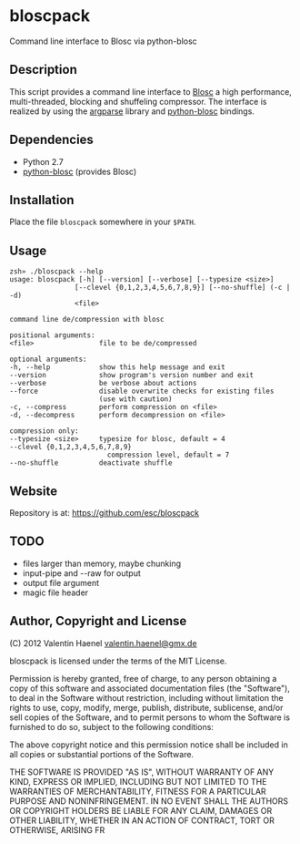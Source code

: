 # bloscpack

Command line interface to Blosc via python-blosc

## Description

This script provides a command line interface to
[Blosc](http://blosc.pytables.org/trac) a high performance, multi-threaded,
blocking and shuffeling compressor. The interface is realized by using the
[argparse](http://docs.python.org/dev/library/argparse.html) library
and [python-blosc](https://github.com/FrancescAlted/python-blosc) bindings.

## Dependencies

* Python 2.7
* [python-blosc](https://github.com/FrancescAlted/python-blosc) (provides Blosc)

## Installation

Place the file ``bloscpack`` somewhere in your ``$PATH``.

## Usage

    zsh» ./bloscpack --help
    usage: bloscpack [-h] [--version] [--verbose] [--typesize <size>]
                    [--clevel {0,1,2,3,4,5,6,7,8,9}] [--no-shuffle] (-c | -d)
                    <file>

    command line de/compression with blosc

    positional arguments:
    <file>                file to be de/compressed

    optional arguments:
    -h, --help            show this help message and exit
    --version             show program's version number and exit
    --verbose             be verbose about actions
    --force               disable overwrite checks for existing files
                          (use with caution)
    -c, --compress        perform compression on <file>
    -d, --decompress      perform decompression on <file>

    compression only:
    --typesize <size>     typesize for blosc, default = 4
    --clevel {0,1,2,3,4,5,6,7,8,9}
                            compression level, default = 7
    --no-shuffle          deactivate shuffle

## Website

Repository is at: https://github.com/esc/bloscpack

## TODO

* files larger than memory, maybe chunking
* input-pipe and --raw for output
* output file argument
* magic file header

## Author, Copyright and License

(C) 2012 Valentin Haenel <valentin.haenel@gmx.de>

bloscpack is licensed under the terms of the MIT License.

Permission is hereby granted, free of charge, to any person obtaining a copy of
this software and associated documentation files (the "Software"), to deal in
the Software without restriction, including without limitation the rights to
use, copy, modify, merge, publish, distribute, sublicense, and/or sell copies
of the Software, and to permit persons to whom the Software is furnished to do
so, subject to the following conditions:

The above copyright notice and this permission notice shall be included in all
copies or substantial portions of the Software.

THE SOFTWARE IS PROVIDED "AS IS", WITHOUT WARRANTY OF ANY KIND, EXPRESS OR
IMPLIED, INCLUDING BUT NOT LIMITED TO THE WARRANTIES OF MERCHANTABILITY,
FITNESS FOR A PARTICULAR PURPOSE AND NONINFRINGEMENT. IN NO EVENT SHALL THE
AUTHORS OR COPYRIGHT HOLDERS BE LIABLE FOR ANY CLAIM, DAMAGES OR OTHER
LIABILITY, WHETHER IN AN ACTION OF CONTRACT, TORT OR OTHERWISE, ARISING FR
